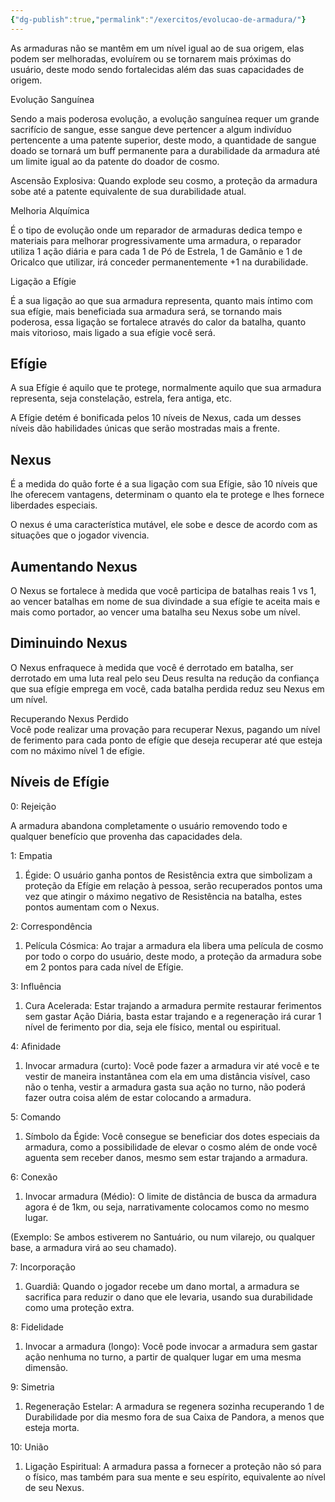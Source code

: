 ```yaml
---
{"dg-publish":true,"permalink":"/exercitos/evolucao-de-armadura/"}
---
```


As armaduras não se mantêm em um nível igual ao de sua origem, elas podem ser melhoradas, evoluírem ou se tornarem mais próximas do usuário, deste modo sendo fortalecidas além das suas capacidades de origem.

  
  
Evolução Sanguínea  
  
Sendo a mais poderosa evolução, a evolução sanguínea requer um grande sacrifício de sangue, esse sangue deve pertencer a algum indivíduo pertencente a uma patente superior, deste modo, a quantidade de sangue doado se tornará um buff permanente para a durabilidade da armadura até um limite igual ao da patente do doador de cosmo.  
  
Ascensão Explosiva: Quando explode seu cosmo, a proteção da armadura sobe até a patente equivalente de sua durabilidade atual.  
  
Melhoria Alquímica

  

É o tipo de evolução onde um reparador de armaduras dedica tempo e materiais para melhorar progressivamente uma armadura, o reparador utiliza 1 ação diária e para cada 1 de Pó de Estrela, 1 de Gamânio e 1 de Oricalco que utilizar, irá conceder permanentemente +1 na durabilidade.  
  
Ligação a Efígie

  
É a sua ligação ao que sua armadura representa, quanto mais íntimo com sua efígie, mais beneficiada sua armadura será, se tornando mais poderosa, essa ligação se fortalece através do calor da batalha, quanto mais vitorioso, mais ligado a sua efígie você será.

## Efígie

A sua Efígie é aquilo que te protege, normalmente aquilo que sua armadura representa, seja constelação, estrela, fera antiga, etc.

A Efígie detém é bonificada pelos 10 níveis de Nexus, cada um desses níveis dão habilidades únicas que serão mostradas mais a frente.

## Nexus

É a medida do quão forte é a sua ligação com sua Efígie, são 10 níveis que lhe oferecem vantagens, determinam o quanto ela te protege e lhes fornece liberdades especiais.

O nexus é uma característica mutável, ele sobe e desce de acordo com as situações que o jogador vivencia.

## Aumentando Nexus

O Nexus se fortalece à medida que você participa de batalhas reais 1 vs 1, ao vencer batalhas em nome de sua divindade a sua efígie te aceita mais e mais como portador, ao vencer uma batalha seu Nexus sobe um nível.

## Diminuindo Nexus

O Nexus enfraquece à medida que você é derrotado em batalha, ser derrotado em uma luta real pelo seu Deus resulta na redução da confiança que sua efígie emprega em você, cada batalha perdida reduz seu Nexus em um nível.  
  
Recuperando Nexus Perdido  
Você pode realizar uma provação para recuperar Nexus, pagando um nível de ferimento para cada ponto de efígie que deseja recuperar até que esteja com no máximo nível 1 de efígie.

## Níveis de Efígie

0: Rejeição

A armadura abandona completamente o usuário removendo todo e qualquer benefício que provenha das capacidades dela.

  

1: Empatia

1. Égide: O usuário ganha pontos de Resistência extra que simbolizam a proteção da Efígie em relação à pessoa, serão recuperados pontos uma vez que atingir o máximo negativo de Resistência na batalha, estes pontos aumentam com o Nexus.
    

  

2: Correspondência

1. Película Cósmica: Ao trajar a armadura ela libera uma película de cosmo por todo o corpo do usuário, deste modo, a proteção da armadura sobe em 2 pontos para cada nível de Efígie.
    

  

3: Influência

1. Cura Acelerada: Estar trajando a armadura permite restaurar ferimentos sem gastar Ação Diária, basta estar trajando e a regeneração irá curar 1 nível de ferimento por dia, seja ele físico, mental ou espiritual.
    

  

4: Afinidade

1. Invocar armadura (curto): Você pode fazer a armadura vir até você e te vestir de maneira instantânea com ela em uma distância visível, caso não o tenha, vestir a armadura gasta sua ação no turno, não poderá fazer outra coisa além de estar colocando a armadura.
    

  

5: Comando

1. Símbolo da Égide: Você consegue se beneficiar dos dotes especiais da armadura, como a possibilidade de elevar o cosmo além de onde você aguenta sem receber danos, mesmo sem estar trajando a armadura.
    

  

6: Conexão

1. Invocar armadura (Médio): O limite de distância de busca da armadura agora é de 1km, ou seja, narrativamente colocamos como no mesmo lugar.
    

(Exemplo: Se ambos estiverem no Santuário, ou num vilarejo, ou qualquer base, a armadura virá ao seu chamado).

  

7: Incorporação

1. Guardiã: Quando o jogador recebe um dano mortal, a armadura se sacrifica para reduzir o dano que ele levaria, usando sua durabilidade como uma proteção extra.
    

  

8: Fidelidade

1. Invocar a armadura (longo): Você pode invocar a armadura sem gastar ação nenhuma no turno, a partir de qualquer lugar em uma mesma dimensão.
    

  

9: Simetria

1. Regeneração Estelar: A armadura se regenera sozinha recuperando 1 de Durabilidade por dia mesmo fora de sua Caixa de Pandora, a menos que esteja morta.
    

  

10: União

1. Ligação Espiritual: A armadura passa a fornecer a proteção não só para o físico, mas também para sua mente e seu espírito, equivalente ao nível de seu Nexus.